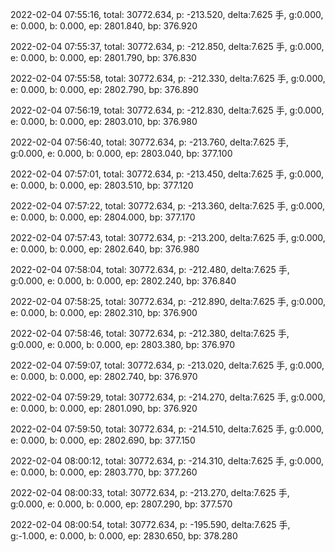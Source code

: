 2022-02-04 07:55:16, total: 30772.634, p: -213.520, delta:7.625 手, g:0.000, e: 0.000, b: 0.000, ep: 2801.840, bp: 376.920

2022-02-04 07:55:37, total: 30772.634, p: -212.850, delta:7.625 手, g:0.000, e: 0.000, b: 0.000, ep: 2801.790, bp: 376.830

2022-02-04 07:55:58, total: 30772.634, p: -212.330, delta:7.625 手, g:0.000, e: 0.000, b: 0.000, ep: 2802.790, bp: 376.890

2022-02-04 07:56:19, total: 30772.634, p: -212.830, delta:7.625 手, g:0.000, e: 0.000, b: 0.000, ep: 2803.010, bp: 376.980

2022-02-04 07:56:40, total: 30772.634, p: -213.760, delta:7.625 手, g:0.000, e: 0.000, b: 0.000, ep: 2803.040, bp: 377.100

2022-02-04 07:57:01, total: 30772.634, p: -213.450, delta:7.625 手, g:0.000, e: 0.000, b: 0.000, ep: 2803.510, bp: 377.120

2022-02-04 07:57:22, total: 30772.634, p: -213.360, delta:7.625 手, g:0.000, e: 0.000, b: 0.000, ep: 2804.000, bp: 377.170

2022-02-04 07:57:43, total: 30772.634, p: -213.200, delta:7.625 手, g:0.000, e: 0.000, b: 0.000, ep: 2802.640, bp: 376.980

2022-02-04 07:58:04, total: 30772.634, p: -212.480, delta:7.625 手, g:0.000, e: 0.000, b: 0.000, ep: 2802.240, bp: 376.840

2022-02-04 07:58:25, total: 30772.634, p: -212.890, delta:7.625 手, g:0.000, e: 0.000, b: 0.000, ep: 2802.310, bp: 376.900

2022-02-04 07:58:46, total: 30772.634, p: -212.380, delta:7.625 手, g:0.000, e: 0.000, b: 0.000, ep: 2803.380, bp: 376.970

2022-02-04 07:59:07, total: 30772.634, p: -213.020, delta:7.625 手, g:0.000, e: 0.000, b: 0.000, ep: 2802.740, bp: 376.970

2022-02-04 07:59:29, total: 30772.634, p: -214.270, delta:7.625 手, g:0.000, e: 0.000, b: 0.000, ep: 2801.090, bp: 376.920

2022-02-04 07:59:50, total: 30772.634, p: -214.510, delta:7.625 手, g:0.000, e: 0.000, b: 0.000, ep: 2802.690, bp: 377.150

2022-02-04 08:00:12, total: 30772.634, p: -214.310, delta:7.625 手, g:0.000, e: 0.000, b: 0.000, ep: 2803.770, bp: 377.260

2022-02-04 08:00:33, total: 30772.634, p: -213.270, delta:7.625 手, g:0.000, e: 0.000, b: 0.000, ep: 2807.290, bp: 377.570

2022-02-04 08:00:54, total: 30772.634, p: -195.590, delta:7.625 手, g:-1.000, e: 0.000, b: 0.000, ep: 2830.650, bp: 378.280
